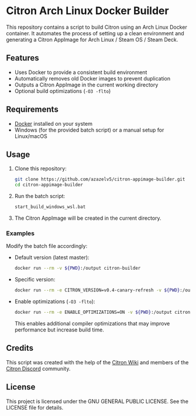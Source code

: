 # Citron Arch Linux Docker Builder

This repository contains a script to build Citron using an Arch Linux Docker container. It automates the process of setting up a clean environment and generating a Citron AppImage for Arch Linux / Steam OS / Steam Deck.

## Features

- Uses Docker to provide a consistent build environment
- Automatically removes old Docker images to prevent duplication
- Outputs a Citron AppImage in the current working directory
- Optional build optimizations (`-O3 -flto`)

## Requirements

- [Docker](https://docs.docker.com/desktop/setup/install/windows-install/) installed on your system
- Windows (for the provided batch script) or a manual setup for Linux/macOS

## Usage

1. Clone this repository:
   ```sh
   git clone https://github.com/azazelv5/citron-appimage-builder.git
   cd citron-appimage-builder
   ```
2. Run the batch script:
   ```sh
   start_build_windows_wsl.bat
   ```
3. The Citron AppImage will be created in the current directory.

### Examples

Modify the batch file accordingly:

- Default version (latest master):
  ```sh
  docker run --rm -v ${PWD}:/output citron-builder
  ```
- Specific version:
  ```sh
  docker run --rm -e CITRON_VERSION=v0.4-canary-refresh -v ${PWD}:/output citron-builder
  ```
- Enable optimizations (`-O3 -flto`):
  ```sh
  docker run --rm -e ENABLE_OPTIMIZATIONS=ON -v ${PWD}:/output citron-builder
  ```
  This enables additional compiler optimizations that may improve performance but increase build time.

## Credits

This script was created with the help of the [Citron Wiki](https://git.citron-emu.org/Citron/Citron/wiki/?action=_pages) and members of the [Citron Discord](https://discord.gg/VcSDxrBYUJ) community.

## License

This project is licensed under the GNU GENERAL PUBLIC LICENSE. See the LICENSE file for details.

